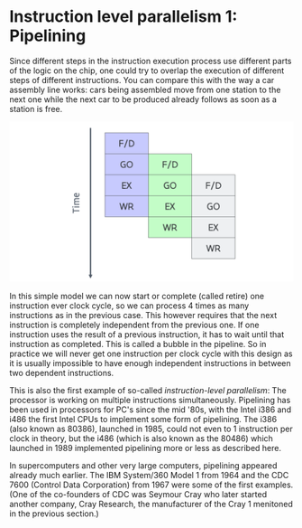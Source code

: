 # Instruction level parallelism 1: Pipelining

Since different steps in the instruction execution process use different parts 
of the logic on the chip, one could try to overlap the execution of different
steps of different instructions. You can compare this with the way a car assembly
line works: cars being assembled move from one station to the next one
while the next car to be produced already follows as soon as a station is free.

![Pipelining](../img/C02_S03_01_pipelining.png)

In this simple model we can now start or complete (called retire) one 
instruction ever clock cycle, so we can process 4 times as many instructions
as in the previous case. This however requires that the next instruction 
is completely independent from the previous one. If one instruction uses
the result of a previous instruction, it has to wait until that instruction
as completed. This is called a bubble in the pipeline. So in practice we 
will never get one instruction per clock cycle with this design as it 
is usually impossible to have enough independent instructions in between
two dependent instructions. 

This is also the first example of so-called *instruction-level parallelism*:
The processor is working on multiple instructions simultaneously.
Pipelining has been used in processors for PC's since the mid '80s,
with the Intel i386 and i486 the first Intel CPUs to implement some 
form of pipelining. The i386 (also known as 80386), launched in 1985, 
could not even to 1 instruction per clock in theory, but the i486 (which is
also known as the 80486) which launched in 1989 implemented pipelining more
or less as described here.

In supercomputers and other very large computers, pipelining appeared already
much earlier. The IBM System/360 Model 1 from 1964 and the
CDC 7600 (Control Data Corporation) from 1967 were some of the first examples.
(One of the co-founders of CDC was Seymour Cray who later started another 
company, Cray Research, the manufacturer of the Cray 1 menitoned in the previous
section.)
